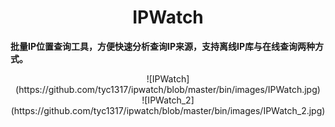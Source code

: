 # <center>IPWatch
**批量IP位置查询工具，方便快速分析查询IP来源，支持离线IP库与在线查询两种方式。**
<br/>
<center>![IPWatch](https://github.com/tyc1317/ipwatch/blob/master/bin/images/IPWatch.jpg)
<center>![IPWatch_2](https://github.com/tyc1317/ipwatch/blob/master/bin/images/IPWatch_2.jpg)